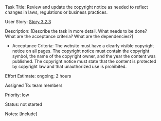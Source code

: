 Task Title: Review and update the copyright notice as needed to reflect changes in laws, regulations or business 
practices.

User Story: [Story 3.2.3](../../stories/story_3.2.3.md)

Description: [Describe the task in more detail. What needs to be done? What are the acceptance criteria? What are the dependencies?]
* Acceptance Criteria: The website must have a clearly visible copyright notice on all pages.
The copyright notice must contain the copyright symbol, the name of the copyright owner, and the year the content was published.
The copyright notice must state that the content is protected by copyright law and that unauthorized use is prohibited.

Effort Estimate: ongoing; 2 hours

Assigned To: team members

Priority: low

Status: not started

Notes: [Include]